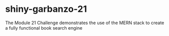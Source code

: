 # shiny-garbanzo-21
The Module 21 Challenge demonstrates the use of the MERN stack to create a fully functional book search engine
